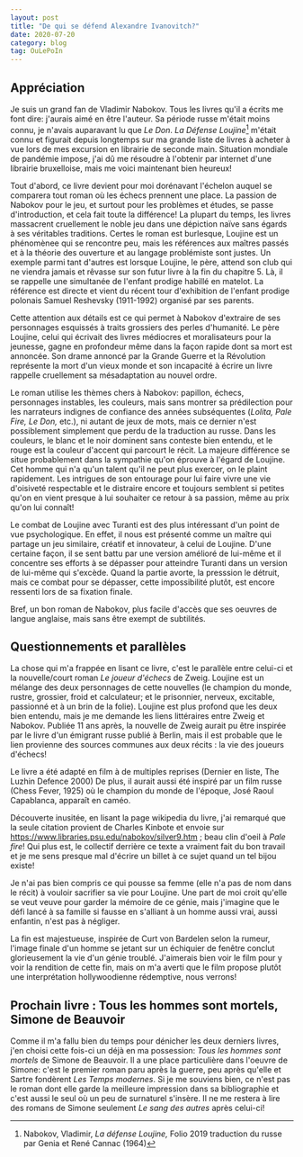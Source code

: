 ```yaml
---
layout: post
title: "De qui se défend Alexandre Ivanovitch?"
date: 2020-07-20
category: blog
tag: OuLePoIn
---
```




## Appréciation

Je suis un grand fan de Vladimir Nabokov. Tous les livres qu'il a écrits me font dire: j'aurais aimé en être l'auteur. Sa période russe m'était moins connu, je n'avais auparavant lu que *Le Don*. *La Défense Loujine*[^1] m'était connu et figurait depuis longtemps sur ma grande liste de livres à acheter à vue lors de mes excursion en librairie de seconde main. Situation mondiale de pandémie impose, j'ai dû me résoudre à l'obtenir par internet d'une librairie bruxelloise, mais me voici maintenant bien heureux!

Tout d'abord, ce livre devient pour moi dorénavant l'échelon auquel se comparera tout roman où les échecs prennent une place. La passion de Nabokov pour le jeu, et surtout pour les problèmes et études, se passe d'introduction, et cela fait toute la différence! La plupart du temps, les livres massacrent cruellement le noble jeu dans une dépiction naïve sans égards à ses véritables traditions. Certes le roman est burlesque, Loujine est un phénomènee qui se rencontre peu, mais les références aux maîtres passés et à la théorie des ouverture et au langage problémiste sont justes. Un exemple parmi tant d'autres est lorsque Loujine, le père, attend son club qui ne viendra jamais et rêvasse sur son futur livre à la fin du chapitre 5. Là, il se rappelle une simultanée de l'enfant prodige habillé en matelot. La référence est directe et vient du récent tour d'exhibition de l'enfant prodige polonais Samuel Reshevsky (1911-1992) organisé par ses parents.

Cette attention aux détails est ce qui permet à Nabokov d'extraire de ses personnages esquissés à traits grossiers des perles d'humanité. Le père Loujine, celui qui écrivait des livres médiocres et moralisateurs pour la jeunesse, gagne en profondeur même dans la façon rapide dont sa mort est annoncée. Son drame annoncé par la Grande Guerre et la Révolution représente la mort d'un vieux monde et son incapacité à écrire un livre rappelle cruellement sa mésadaptation au nouvel ordre.

Le roman utilise les thèmes chers à Nabokov: papillon, échecs, personnages instables, les couleurs, mais sans montrer sa prédilection pour les narrateurs indignes de confiance des années subséquentes (*Lolita, Pale Fire, Le Don,* etc.), ni autant de jeux de mots, mais ce dernier n'est possiblement simplement que perdu de la traduction au russe. Dans les couleurs, le blanc et le noir dominent sans conteste bien entendu, et le rouge est la couleur d'accent qui parcourt le récit. La majeure différence se situe probablement dans la sympathie qu'on éprouve à l'égard de Loujine. Cet homme qui n'a qu'un talent qu'il ne peut plus exercer, on le plaint rapidement. Les intrigues de son entourage pour lui faire vivre une vie d'oisiveté respectable et le distraire encore et toujours semblent si petites qu'on en vient presque à lui souhaiter ce retour à sa passion, même au prix qu'on lui connaît! 

Le combat de Loujine avec Turanti est des plus intéressant d'un point de vue psychologique. En effet, il nous est présenté comme un maître qui partage un jeu similaire, créatif et innovateur, à celui de Loujine. D'une certaine façon, il se sent battu par une version amélioré de lui-même et il concentre ses efforts à se dépasser pour atteindre Turanti dans un version de lui-même qui s'excède. Quand la partie avorte, la presssion le détruit, mais ce combat pour se dépasser, cette impossibilité plutôt, est encore ressenti lors de sa fixation finale.

Bref, un bon roman de Nabokov, plus facile d'accès que ses oeuvres de langue anglaise, mais sans être exempt de subtilités.





## Questionnements et parallèles

La chose qui m'a frappée en lisant ce livre, c'est le parallèle entre celui-ci et la nouvelle/court roman *Le joueur d'échecs* de Zweig. Loujine est un mélange des deux personnages de cette nouvelles (le champion du monde, rustre, grossier, froid et calculateur; et le prisonnier, nerveux, excitable, passionné et à un brin de la folie). Loujine est plus profond que les deux bien entendu, mais je me demande les liens littéraires entre Zweig et Nabokov. Publiée 11 ans après, la nouvelle de Zweig aurait pu être inspirée par le livre d'un émigrant russe publié à Berlin, mais il est probable que le lien provienne des sources communes aux deux récits : la vie des joueurs d'échecs!

Le livre a été adapté en film à de multiples reprises (Dernier en liste, The Luzhin Defence 2000)  De plus, il aurait aussi été inspiré par un film russe (Chess Fever, 1925) où le champion du monde de l'époque, José Raoul Capablanca, apparaît en caméo. 

 Découverte inusitée, en lisant la page wikipedia du livre, j'ai remarqué que la seule citation provient de Charles Kinbote et envoie sur https://www.libraries.psu.edu/nabokov/silver9.htm ; beau clin d'oeil à *Pale fire*! Qui plus est, le collectif derrière ce texte a vraiment fait du bon travail et je me sens presque mal d'écrire un billet à ce sujet quand un tel bijou existe! 

Je n'ai pas bien compris ce qui pousse sa femme (elle n'a pas de nom dans le récit) à vouloir sacrifier sa vie pour Loujine. Une part de moi croit qu'elle se veut veuve pour garder la mémoire de ce génie, mais j'imagine que le défi lancé à sa famille si fausse en s'alliant à un homme aussi vrai, aussi enfantin, n'est pas à négliger.

La fin est majestueuse, inspirée de Curt von Bardelen selon la rumeur, l'image finale d'un homme se jetant sur un échiquier de fenêtre conclut glorieusement la vie d'un génie troublé. J'aimerais bien voir le film pour y voir la rendition de cette fin, mais on m'a averti que le film propose plutôt une interprétation hollywoodienne rédemptive, nous verrons!



## Prochain livre : Tous les hommes sont mortels, Simone de Beauvoir

Comme il m'a fallu bien du temps pour dénicher les deux derniers livres, j'en choisi cette fois-ci un déjà en ma possession: *Tous les hommes sont mortels* de Simone de Beauvoir. Il a une place particulière dans l'oeuvre de Simone: c'est le premier roman paru après la guerre, peu après qu'elle et Sartre fondèrent *Les Temps modernes*. Si je me souviens bien, ce n'est pas le roman dont elle garde la meilleure impression dans sa bibliographie et c'est aussi le seul où un peu de surnaturel s'insère. Il ne me restera à lire des romans de Simone seulement *Le sang des autres* après celui-ci!



[^1]: Nabokov, Vladimir,  *La défense Loujine,* Folio 2019 traduction du russe par Genia et René Cannac (1964) 